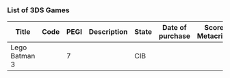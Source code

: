 ### List of 3DS Games


| Title | Code | PEGI | Description |  State | Date of purchase | Score Metacritic | 
| --- | --- | --- | --- | --- | --- | --- |
| Lego Batman 3 |  | 7 | | CIB | | |
